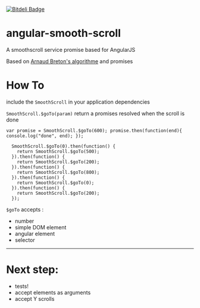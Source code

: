 [![Bitdeli Badge](https://d2weczhvl823v0.cloudfront.net/onesime/angular-smooth-scroll/trend.png)](https://bitdeli.com/free "Bitdeli Badge")

angular-smooth-scroll
=====================

A smoothscroll service promise based for AngularJS

Based on [Arnaud Breton's algorithme](https://github.com/arnaudbreton/angular-smoothscroll) and promises

How To
======

include the ```SmoothScroll``` in your application dependencies

```SmoothScroll.$goTo(param)``` return a promises resolved when the scroll is done

``
  var promise = SmoothScroll.$goTo(600);
  promise.then(function(end){
    console.log("done", end);
  });
``

```
  SmoothScroll.$goTo(0).then(function() {
    return SmoothScroll.$goTo(500);
  }).then(function() {
    return SmoothScroll.$goTo(200);
  }).then(function() {
    return SmoothScroll.$goTo(800);
  }).then(function() {
    return SmoothScroll.$goTo(0);
  }).then(function() {
    return SmoothScroll.$goTo(200);
  });
```

``$goTo`` accepts :
  * number
  * simple DOM element
  * angular element
  * selector

---------

Next step:
=======
* tests!
* accept elements as arguments
* accept Y scrolls
